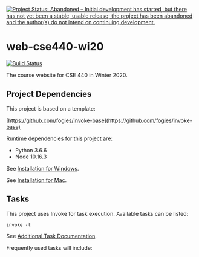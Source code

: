 [![Project Status: Abandoned – Initial development has started, but there has not yet been a stable, usable release; the project has been abandoned and the author(s) do not intend on continuing development.](https://www.repostatus.org/badges/latest/abandoned.svg)](https://www.repostatus.org/#abandoned)

# web-cse440-wi20

[![Build Status](https://travis-ci.org/uwcse440/web-cse440-wi20.svg?branch=master)](https://travis-ci.org/uwcse440/web-cse440-wi20)

The course website for CSE 440 in Winter 2020.

## Project Dependencies

This project is based on a template:

[https://github.com/fogies/invoke-base](https://github.com/fogies/invoke-base)

Runtime dependencies for this project are:
- Python 3.6.6
- Node 10.16.3

See [Installation for Windows](https://github.com/uwcse440/web-cse440-wi20/blob/master/readme/install_windows.md).

See [Installation for Mac](https://github.com/uwcse440/web-cse440-wi20/blob/master/readme/install_mac.md).

## Tasks

This project uses Invoke for task execution. Available tasks can be listed:

`invoke -l`

See [Additional Task Documentation](https://github.com/uwcse440/web-cse440-wi20/blob/master/readme/invoke.md).

Frequently used tasks will include:

